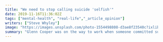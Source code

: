 ```yaml
---
title: "We need to stop calling suicide 'selfish'"
date: 2019-11-16T11:36:02Z
tags: ["mental-health", "real-life","_article_opinion"]
writers: ["Steve Whyley"]
image: "https://images.unsplash.com/photo-1554498808-d3ae8f23540c?ixlib=rb-1.2.1&ixid=eyJhcHBfaWQiOjEyMDd9&auto=format&fit=crop&w=300&q=100"
summary: "Glenn Cooper was on the way to work when someone committed suicide. Here he looks at our attitudes towards suicide and why perhaps we are in fact the selfish ones."
---
```

